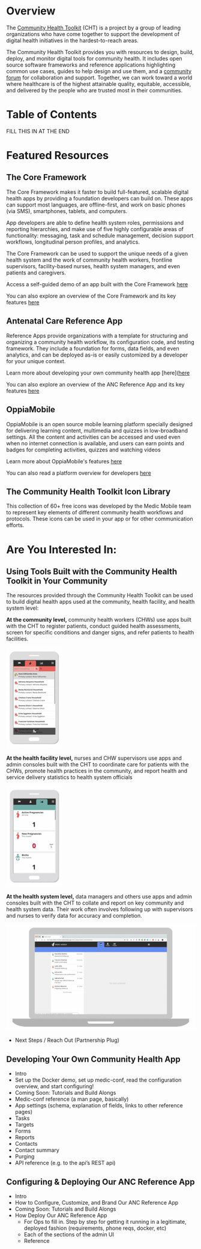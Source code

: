 # Overview

The [Community Health Toolkit](http://communityhealthtoolkit.org_) (CHT) is a project by a group of leading organizations who have come together to support the development of digital health initiatives in the hardest-to-reach areas. 

The Community Health Toolkit provides you with resources to design, build, deploy, and monitor digital tools for community health. It includes open source software frameworks and reference applications highlighting common use cases, guides to help design and use them, and a [community forum](https://forum.communityhealthtoolkit.org) for collaboration and support. Together, we can work toward a world where healthcare is of the highest attainable quality, equitable, accessible, and delivered by the people who are trusted most in their communities.  

# Table of Contents

 FILL THIS IN AT THE END
 
# Featured Resources 

## The Core Framework
  
The Core Framework makes it faster to build full-featured, scalable digital health apps by providing a foundation developers can build on. These apps can support most languages, are offline-first, and work on basic phones (via SMS), smartphones, tablets, and computers. 

App developers are able to define health system roles, permissions and reporting hierarchies, and make use of five highly configurable areas of functionality: messaging, task and schedule management, decision support workflows, longitudinal person profiles, and analytics. 

The Core Framework can be used to support the unique needs of a given health system and the work of community health workers, frontline supervisors, facility-based nurses, health system managers, and even patients and caregivers.

Access a self-guided demo of an app built with the Core Framework [here](https://communityhealthtoolkit.org/contact) 

You can also explore an overview of the Core Framework and its key features [here](core-framework-overview.pdf)

## Antenatal Care Reference App
  
Reference Apps provide organizations with a template for structuring and organizing a community health workflow, its configuration code, and testing framework. They include a foundation for forms, data fields, and even analytics, and can be deployed as-is or easily customized by a developer for your unique context. 

Learn more about developing your own community health app [here]([here](https://github.com/medic/medic-docs/blob/master/configuration/developing-community-health-applications.md) 

You can also explore an overview of the ANC Reference App and its key features [here](anc-reference-app-overview.pdf)

## OppiaMobile

OppiaMobile is an open source mobile learning platform specially designed  for delivering learning content, multimedia and quizzes in low-broadband settings. All the content and activities can be accessed and used even when no internet connection is available, and users can earn points and badges for completing activities, quizzes and watching videos

Learn more about OppiaMobile's features [here](https://digital-campus.org/oppiamobile/)

You can also read a platform overview for developers [here](https://digital-campus.org/oppiamobile/developers/)
    
## The Community Health Toolkit Icon Library

This collection of 60+ free icons was developed by the Medic Mobile team to represent key elements of different community health workflows and protocols. These icons can be used in your app or for other communication efforts. 







# Are You Interested In:

  ## Using Tools Built with the Community Health Toolkit in Your Community 
  
The resources provided through the Community Health Toolkit can be used to build digital health apps used at the community, health facility, and health system level:

**At the community level,** community health workers (CHWs) use apps built with the CHT to register patients, conduct guided health assessments, screen for specific conditions and danger signs, and refer patients to health facilities.

![A Community Health App Built with the CHT](images/appdemo-addperson.gif)

**At the health facility level,** nurses and CHW supervisors use apps and admin consoles built with the CHT to coordinate care for patients with the CHWs, promote health practices in the community, and report health and service delivery statistics to health system officials

![A Community Health App Built with the CHT](images/appdemo-targets.gif)

**At the health system level,** data managers and others use apps and admin consoles built with the CHT to collate and report on key community and health system data. Their work often involves following up with supervisors and nurses to verify data for accuracy and completion.  

![A Community Health App Built with the CHT](images/appdemo-web.gif)

  - Next Steps / Reach Out (Partnership Plug)


  ## Developing Your Own Community Health App
  
  - Intro
  - Set up the Docker demo, set up medic-conf, read the configuration overview, and start configuring!
  - Coming Soon: Tutorials and Build Alongs
  - Medic-conf reference (a man page, basically)
  - App settings (schema, explanation of fields, links to other reference pages)
  - Tasks
  - Targets
  - Forms
  - Reports
  - Contacts
  - Contact summary
  - Purging
  - API reference (e.g. to the api’s REST api)


  ## Configuring & Deploying Our ANC Reference App

  - Intro
  - How to Configure, Customize, and Brand Our ANC Reference App
  - Coming Soon: Tutorials and Build Alongs
  - How Deploy Our ANC Reference App
      - For Ops to fill in. Step by step for getting it running in a legitimate, deployed fashion (requirements, phone reqs, docker, etc)
      - Each of the sections of the admin UI
      - Reference



